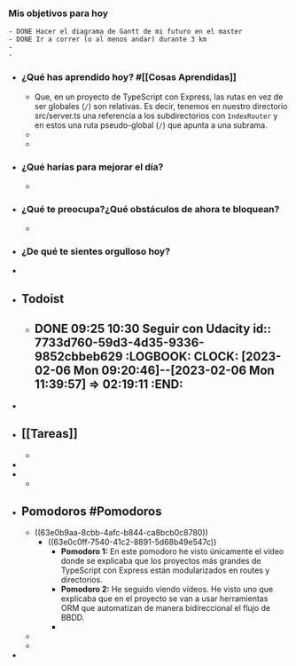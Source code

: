 ### Mis objetivos para hoy
	- DONE Hacer el diagrama de Gantt de mi futuro en el master
	- DONE Ir a correr (o al menos andar) durante 3 km
	-
	-
- ### ¿Qué has aprendido hoy? #[[Cosas Aprendidas]]
	- Que, en un proyecto de TypeScript con Express, las rutas en vez de ser globales (`/`) son relativas. Es decir, tenemos en nuestro directorio src/server.ts una referencia a los subdirectorios con `IndexRouter` y en estos una ruta pseudo-global (`/`) que apunta a una subrama.
	-
	-
- ### ¿Qué harías para mejorar el día?
	-
- ### ¿Qué te preocupa?¿Qué obstáculos de ahora te bloquean?
	-
- ### ¿De qué te sientes orgulloso hoy?
-
- ## Todoist
	- DONE 09:25 10:30 Seguir con Udacity
	  id:: 7733d760-59d3-4d35-9336-9852cbbeb629
	  :LOGBOOK:
	  CLOCK: [2023-02-06 Mon 09:20:46]--[2023-02-06 Mon 11:39:57] =>  02:19:11
	  :END:
		-
-
- ## [[Tareas]]
	-
-
-
	-
- ## Pomodoros #Pomodoros
	- ((63e0b9aa-8cbb-4afc-b844-ca8bcb0c8780))
		- ((63e0c0ff-7540-41c2-8891-5d68b49e547c))
			- **Pomodoro 1:** En este pomodoro he visto únicamente el vídeo donde se explicaba que los proyectos más grandes de TypeScript con Express están modularizados en routes y directorios.
			- **Pomodoro 2:** He seguido viendo vídeos. He visto uno que explicaba que en el proyecto se van a usar herramientas ORM que automatizan de manera bidireccional el flujo de BBDD.
			-
	-
	-
-